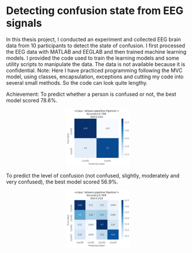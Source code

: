 # Detecting confusion state from EEG signals
 In this thesis project, I conducted an experiment and collected EEG brain data from 10 participants to detect the state of confusion. I first processed the EEG data with MATLAB and EEGLAB and then trained machine learning models. I provided the code used to train the learning models and some utility scripts to manipulate the data. The data is not available because it is confidential.
 Note: Here I have practiced programming following the MVC model, using classes, encapsulation, exceptions and cutting my code into several small methods. So the code can look quite lengthy.
 
Achievement:
To predict whether a person is confused or not, the best model scored 78.6%. 
<p style="text-align: center;"><img src="https://github.com/carodak/DetectingConfusion/blob/main/DetectingConfusion/pictures/2conf.png" width=35% height=35%></p>
To predict the level of confusion (not confused, slightly, moderately and very confused), the best model scored 56.9%.
<p style="text-align: center;"><img src="https://github.com/carodak/DetectingConfusion/blob/main/DetectingConfusion/pictures/4conf.png" width=35% height=35%></p>
